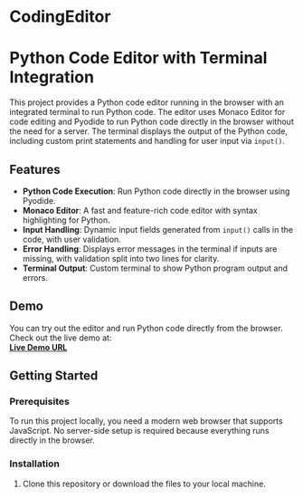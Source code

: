 # CodingEditor
# Python Code Editor with Terminal Integration

This project provides a Python code editor running in the browser with an integrated terminal to run Python code. The editor uses Monaco Editor for code editing and Pyodide to run Python code directly in the browser without the need for a server. The terminal displays the output of the Python code, including custom print statements and handling for user input via `input()`.

## Features
- **Python Code Execution**: Run Python code directly in the browser using Pyodide.
- **Monaco Editor**: A fast and feature-rich code editor with syntax highlighting for Python.
- **Input Handling**: Dynamic input fields generated from `input()` calls in the code, with user validation.
- **Error Handling**: Displays error messages in the terminal if inputs are missing, with validation split into two lines for clarity.
- **Terminal Output**: Custom terminal to show Python program output and errors.

## Demo
You can try out the editor and run Python code directly from the browser. Check out the live demo at:  
[**Live Demo URL**](https://your-hosted-url-here.com)

## Getting Started

### Prerequisites
To run this project locally, you need a modern web browser that supports JavaScript. No server-side setup is required because everything runs directly in the browser.

### Installation

1. Clone this repository or download the files to your local machine.

 
